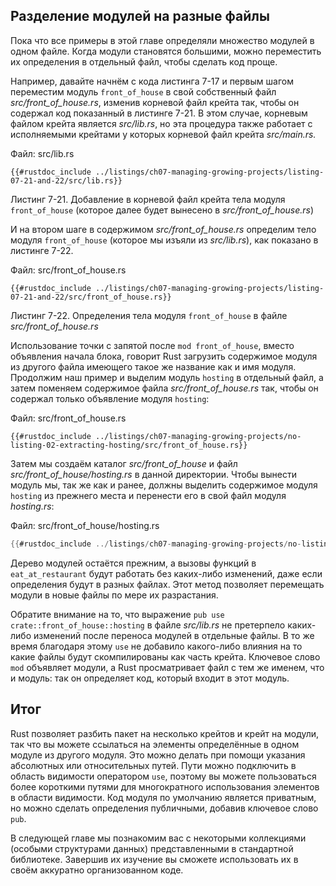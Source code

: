 ## Разделение модулей на разные файлы

Пока что все примеры в этой главе определяли множество модулей в одном файле. Когда модули становятся большими, можно переместить их определения в отдельный файл, чтобы сделать код проще.

Например, давайте начнём с кода листинга 7-17 и первым шагом переместим модуль `front_of_house` в свой собственный файл *src/front_of_house.rs*, изменив корневой файл крейта так, чтобы он содержал код показанный в листинге 7-21. В этом случае, корневым файлом крейта является *src/lib.rs*, но эта процедура также работает с исполняемыми крейтами у которых корневой файл крейта *src/main.rs.*

<span class="filename">Файл: src/lib.rs</span>

```rust,ignore
{{#rustdoc_include ../listings/ch07-managing-growing-projects/listing-07-21-and-22/src/lib.rs}}
```

<span class="caption">Листинг 7-21. Добавление в корневой файл крейта тела модуля <code>front_of_house</code> (которое далее будет вынесено в <em>src/front_of_house.rs</em>)</span>

И на втором шаге в содержимом *src/front_of_house.rs* определим тело модуля `front_of_house` (которое мы изъяли из <em>src/lib.rs</em>), как показано в листинге 7-22.

<span class="filename">Файл: src/front_of_house.rs</span>

```rust,ignore
{{#rustdoc_include ../listings/ch07-managing-growing-projects/listing-07-21-and-22/src/front_of_house.rs}}
```

<span class="caption">Листинг 7-22. Определения тела модуля <code>front_of_house</code> в файле <em>src/front_of_house.rs</em></span>

Использование точки с запятой после `mod front_of_house`, вместо объявления начала блока, говорит Rust загрузить содержимое модуля из другого файла имеющего такое же название как и имя модуля. Продолжим наш пример и выделим модуль `hosting` в отдельный файл, а затем поменяем содержимое файла *src/front_of_house.rs* так, чтобы он содержал только объявление модуля `hosting`:

<span class="filename">Файл: src/front_of_house.rs</span>

```rust,ignore
{{#rustdoc_include ../listings/ch07-managing-growing-projects/no-listing-02-extracting-hosting/src/front_of_house.rs}}
```

Затем мы создаём каталог *src/front_of_house* и файл *src/front_of_house/hosting.rs* в данной директории. Чтобы вынести модуль мы, так же как и ранее, должны выделить содержимое модуля `hosting` из прежнего места и перенести его в свой файл модуля *hosting.rs*:

<span class="filename">Файл: src/front_of_house/hosting.rs</span>

```rust
{{#rustdoc_include ../listings/ch07-managing-growing-projects/no-listing-02-extracting-hosting/src/front_of_house/hosting.rs}}
```

Дерево модулей остаётся прежним, а вызовы функций в `eat_at_restaurant` будут работать без каких-либо изменений, даже если определения будут в разных файлах. Этот метод позволяет перемещать модули в новые файлы по мере их разрастания.

Обратите внимание на то, что выражение `pub use crate::front_of_house::hosting` в файле *src/lib.rs* не претерпело каких-либо изменений после переноса модулей в отдельные файлы. В то же время благодаря этому `use` не добавило какого-либо влияния на то какие файлы будут скомпилированы как часть крейта. Ключевое слово `mod` объявляет модули, а Rust просматривает файл с тем же именем, что и модуль: так он определяет код, который входит в этот модуль.

## Итог

Rust позволяет разбить пакет на несколько крейтов и крейт на модули, так что вы можете ссылаться на элементы определённые в одном модуле из другого модуля. Это можно делать при помощи указания абсолютных или относительных путей. Пути можно подключить в область видимости оператором `use`, поэтому вы можете пользоваться более короткими путями для многократного использования элементов в области видимости. Код модуля по умолчанию является приватным, но можно сделать определения публичными, добавив ключевое слово `pub`.

В следующей главе мы познакомим вас с некоторыми коллекциями (особыми структурами данных) представленными в стандартной библиотеке. Завершив их изучение вы сможете использовать их в своём аккуратно организованном коде.
